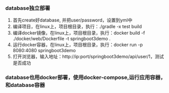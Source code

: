 ### database独立部署
1. 首先create好database, 并把user/password，设置到yml中
2. 编译项目，在linux上，项目根目录，执行：./gradle -x test build
3. 编译docker镜像，在linux上，项目根目录，执行：docker build  -f ./docker/web/Dockerfile -t springboot3demo .
4. 运行docker容器，在linux上，项目根目录，执行：docker run -p 8080:4080 springboot3demo
5. 打开浏览器，输入地址：http://ip:port/springboot3demo/api/user/1，测试是否成功


### database也用docker部署，使用docker-compose,运行应用容器，和database容器

